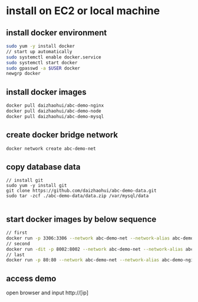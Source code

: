 
# install on EC2 or local machine

## install docker environment

```bash
sudo yum -y install docker
// start up automatically
sudo systemctl enable docker.service 
sudo systemctl start docker
sudo gpasswd -a $USER docker
newgrp docker
```

## install docker images

```bash
docker pull daizhaohui/abc-demo-nginx
docker pull daizhaohui/abc-demo-node
docker pull daizhaohui/abc-demo-mysql
```

## create docker bridge network

```bash
docker network create abc-demo-net
 ```

## copy database data 

```
// install git 
sudo yum -y install git
git clone https://github.com/daizhaohui/abc-demo-data.git
sudo tar -zcf ./abc-demo-data/data.zip /var/mysql/data


```
## start docker images by below sequence

```bash
// first
docker run -p 3306:3306 --network abc-demo-net --network-alias abc-demo-mysql -v /var/mysql/data:/var/lib/mysql -e MYSQL_ROOT_PASSWORD=abc-demo -d daizhaohui/abc-demo-mysql
// second
docker run -dit -p 8002:8002 --network abc-demo-net --network-alias abc-demo-node -d daizhaohui/abc-demo-node
// last
docker run -p 80:80 --network abc-demo-net --network-alias abc-demo-nginx -d daizhaohui/abc-demo-nginx
```
## access demo
open browser and input http://[ip]

